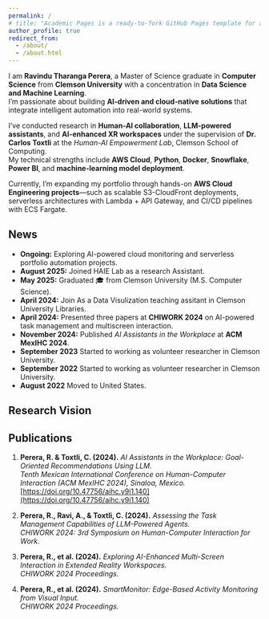 ```yaml
---
permalink: /
# title: "Academic Pages is a ready-to-fork GitHub Pages template for academic personal websites"
author_profile: true
redirect_from: 
  - /about/
  - /about.html
---
```

<!-- ## About -->
<div id=""></div>

I am **Ravindu Tharanga Perera**, a Master of Science graduate in **Computer Science** from **Clemson University** with a concentration in **Data Science and Machine Learning**.  
I’m passionate about building **AI-driven and cloud-native solutions** that integrate intelligent automation into real-world systems.

I’ve conducted research in **Human-AI collaboration**, **LLM-powered assistants**, and **AI-enhanced XR workspaces** under the supervision of **Dr. Carlos Toxtli** at the *Human-AI Empowerment Lab*, Clemson School of Computing.  
My technical strengths include **AWS Cloud**, **Python**, **Docker**, **Snowflake**, **Power BI**, and **machine-learning model deployment**.

Currently, I’m expanding my portfolio through hands-on **AWS Cloud Engineering projects**—such as scalable S3-CloudFront deployments, serverless architectures with Lambda + API Gateway, and CI/CD pipelines with ECS Fargate.
 
## News
<div id=""></div>

- **Ongoing:** Exploring AI-powered cloud monitoring and serverless portfolio automation projects.
- **August 2025:** Joined HAIE Lab as a research Assistant. 
- **May 2025:** Graduated 🎓 from Clemson University (M.S. Computer Science).  
- **April 2024:** Join As a Data Visulization teaching assitant in Clemson University Libraries.  
- **April 2024:** Presented three papers at **CHIWORK 2024** on AI-powered task management and multiscreen interaction.  
- **November 2024:** Published *AI Assistants in the Workplace* at **ACM MexIHC 2024**.  
- **September 2023** Started to working as volunteer researcher in Clemson University.
- **September 2022** Started to working as volunteer researcher in Clemson University.
- **August 2022** Moved to United States.




## Research Vision
<div id=""></div>

## <a id="publications"></a>Publications


<!-- - [2024] *AI Assistants in the Workplace: Goal-Oriented Recommendations Using LLM.* ACM MexIHC 2024.  
- [2024] *Assessing the Task Management Capabilities of LLM-Powered Agents.* CHIWORK 24. -->


1. **Perera, R. & Toxtli, C. (2024).** *AI Assistants in the Workplace: Goal-Oriented Recommendations Using LLM.*  
   *Tenth Mexican International Conference on Human-Computer Interaction (ACM MexIHC 2024), Sinaloa, Mexico.*  
   [https://doi.org/10.47756/aihc.y9i1.140](https://doi.org/10.47756/aihc.y9i1.140)

2. **Perera, R., Ravi, A., & Toxtli, C. (2024).** *Assessing the Task Management Capabilities of LLM-Powered Agents.*  
   *CHIWORK 2024: 3rd Symposium on Human-Computer Interaction for Work.*  

3. **Perera, R., et al. (2024).** *Exploring AI-Enhanced Multi-Screen Interaction in Extended Reality Workspaces.*  
   *CHIWORK 2024 Proceedings.*

4. **Perera, R., et al. (2024).** *SmartMonitor: Edge-Based Activity Monitoring from Visual Input.*  
   *CHIWORK 2024 Proceedings.*
